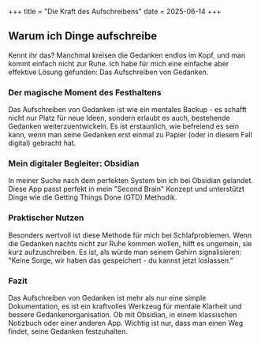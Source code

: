 +++
title = "Die Kraft des Aufschreibens"
date = 2025-06-14
+++

## Warum ich Dinge aufschreibe

Kennt ihr das? Manchmal kreisen die Gedanken endlos im Kopf, und man kommt einfach nicht zur Ruhe. Ich habe für mich eine einfache aber effektive Lösung gefunden: Das Aufschreiben von Gedanken.

### Der magische Moment des Festhaltens

Das Aufschreiben von Gedanken ist wie ein mentales Backup - es schafft nicht nur Platz für neue Ideen, sondern erlaubt es auch, bestehende Gedanken weiterzuentwickeln. Es ist erstaunlich, wie befreiend es sein kann, wenn man seine Gedanken erst einmal zu Papier (oder in diesem Fall digital) gebracht hat.

### Mein digitaler Begleiter: Obsidian

In meiner Suche nach dem perfekten System bin ich bei Obsidian gelandet. Diese App passt perfekt in mein "Second Brain" Konzept und unterstützt Dinge wie die Getting Things Done (GTD) Methodik.

### Praktischer Nutzen

Besonders wertvoll ist diese Methode für mich bei Schlafproblemen. Wenn die Gedanken nachts nicht zur Ruhe kommen wollen, hilft es ungemein, sie kurz aufzuschreiben. Es ist, als würde man seinem Gehirn signalisieren: "Keine Sorge, wir haben das gespeichert - du kannst jetzt loslassen."

### Fazit

Das Aufschreiben von Gedanken ist mehr als nur eine simple Dokumentation, es ist ein kraftvolles Werkzeug für mentale Klarheit und bessere Gedankenorganisation. Ob mit Obsidian, in einem klassischen Notizbuch oder einer anderen App. Wichtig ist nur, dass man einen Weg findet, seine Gedanken festzuhalten.